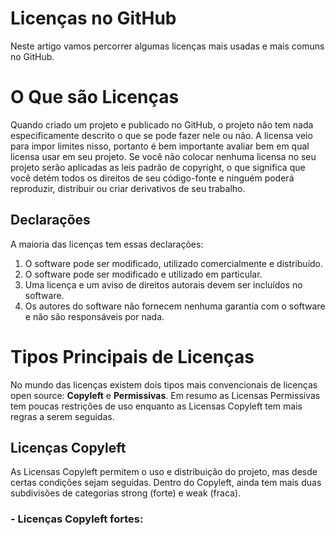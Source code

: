 # Licenças no GitHub

Neste artigo vamos percorrer algumas licenças mais usadas e mais comuns no GitHub.

# O Que são Licenças

Quando criado um projeto e publicado no GitHub, o projeto não tem nada especificamente descrito o que se pode fazer nele ou não. 
A licensa veio para impor limites nisso, portanto é bem importante avaliar bem em qual licensa usar em seu projeto.
Se você não colocar nenhuma licensa no seu projeto serão aplicadas as leis padrão de copyright, 
o que significa que você detém todos os direitos de seu código-fonte e ninguém poderá reproduzir, 
distribuir ou criar derivativos de seu trabalho.

## Declarações

A maioria das licenças tem essas declarações:

1. O software pode ser modificado, utilizado comercialmente e distribuído.
2. O software pode ser modificado e utilizado em particular.
3. Uma licença e um aviso de direitos autorais devem ser incluídos no software.
4. Os autores do software não fornecem nenhuma garantia com o software e não são responsáveis por nada.

# Tipos Principais de Licenças

No mundo das licenças existem dois tipos mais convencionais de licenças open source: **Copyleft** e **Permissivas**.
Em resumo as Licensas Permissivas tem poucas restrições de uso enquanto as Licensas Copyleft tem mais regras a serem seguidas.

## Licenças Copyleft
As Licensas Copyleft permitem o uso e distribuição do projeto, mas desde certas condições sejam seguidas.
Dentro do Copyleft, ainda tem mais duas subdivisões de categorias strong (forte) e weak (fraca).

 ### - Licenças Copyleft fortes:

 
